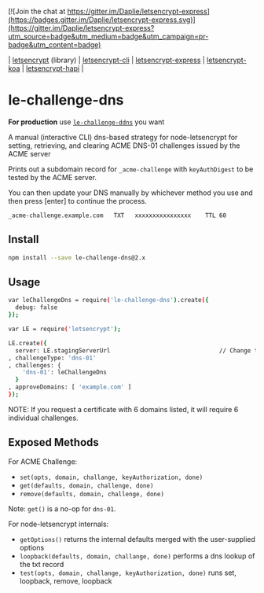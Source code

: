 [![Join the chat at https://gitter.im/Daplie/letsencrypt-express](https://badges.gitter.im/Daplie/letsencrypt-express.svg)](https://gitter.im/Daplie/letsencrypt-express?utm_source=badge&utm_medium=badge&utm_campaign=pr-badge&utm_content=badge)

| [letsencrypt](https://github.com/Daplie/node-letsencrypt) (library)
| [letsencrypt-cli](https://github.com/Daplie/letsencrypt-cli)
| [letsencrypt-express](https://github.com/Daplie/letsencrypt-express)
| [letsencrypt-koa](https://github.com/Daplie/letsencrypt-koa)
| [letsencrypt-hapi](https://github.com/Daplie/letsencrypt-hapi)
|

le-challenge-dns
================

**For production** use [`le-challenge-ddns`](https://github.com/Daplie/le-challenge-ddns) you want

A manual (interactive CLI) dns-based strategy for node-letsencrypt for setting, retrieving,
and clearing ACME DNS-01 challenges issued by the ACME server

Prints out a subdomain record for `_acme-challenge` with `keyAuthDigest`
to be tested by the ACME server.

You can then update your DNS manually by whichever method you use and then
press [enter] to continue the process.

```
_acme-challenge.example.com   TXT   xxxxxxxxxxxxxxxx    TTL 60
```

Install
-------

```bash
npm install --save le-challenge-dns@2.x
```

Usage
-----

```bash
var leChallengeDns = require('le-challenge-dns').create({
  debug: false
});

var LE = require('letsencrypt');

LE.create({
  server: LE.stagingServerUrl                               // Change to LE.productionServerUrl in production
, challengeType: 'dns-01'
, challenges: {
    'dns-01': leChallengeDns
  }
, approveDomains: [ 'example.com' ]
});
```

NOTE: If you request a certificate with 6 domains listed,
it will require 6 individual challenges.

Exposed Methods
---------------

For ACME Challenge:

* `set(opts, domain, challange, keyAuthorization, done)`
* `get(defaults, domain, challenge, done)`
* `remove(defaults, domain, challenge, done)`

Note: `get()` is a no-op for `dns-01`.

For node-letsencrypt internals:

* `getOptions()` returns the internal defaults merged with the user-supplied options
* `loopback(defaults, domain, challange, done)` performs a dns lookup of the txt record
* `test(opts, domain, challange, keyAuthorization, done)` runs set, loopback, remove, loopback
